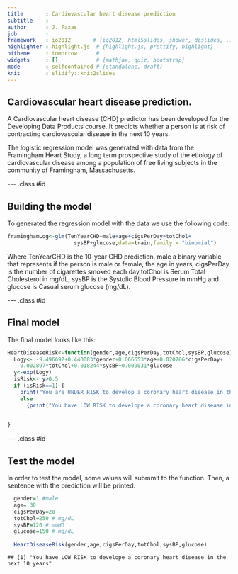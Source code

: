 ```yaml
---
title       : Cardiovascular heart disease prediction
subtitle    : 
author      : J. Faxas
job         : 
framework   : io2012       # {io2012, html5slides, shower, dzslides, ...}
highlighter : highlight.js  # {highlight.js, prettify, highlight}
hitheme     : tomorrow      # 
widgets     : []            # {mathjax, quiz, bootstrap}
mode        : selfcontained # {standalone, draft}
knit        : slidify::knit2slides
---
```


## Cardiovascular heart disease prediction.

A Cardiovascular heart disease (CHD) predictor has been developed for the Developing Data Products course. It predicts whether a person is at risk of contracting cardiovascular disease in the next 10 years.

The logistic regression model was generated with data from the Framingham Heart Study, a long term prospective study of the etiology of cardiovascular
disease among a population of free living subjects in the community of Framingham, Massachusetts.

--- .class #id 

## Building the model

To generated the regression model with the data we use the following code:


```r
framinghamLog<-glm(TenYearCHD~male+age+cigsPerDay+totChol+
                     sysBP+glucose,data=train,family = "binomial")
```
Where TenYearCHD is the 10-year CHD prediction, male a binary variable that represents if the person is male or female, the age in years, cigsPerDay is the number of cigarettes smoked each day,totChol is Serum Total Cholesterol in mg/dL, sysBP is the Systolic Blood Pressure in mmHg and glucose is Casual serum glucose (mg/dL).

--- .class #id 

## Final model

The final model looks like this:

```r
HeartDiseaseRisk<-function(gender,age,cigsPerDay,totChol,sysBP,glucose){
  Logy<- -9.496692+0.440083*gender+0.066553*age+0.020706*cigsPerDay+
    0.002897*totChol+0.018244*sysBP+0.009031*glucose
  y<-exp(Logy)
  isRisk<- y>0.5
  if (isRisk==1) {
    print("You are UNDER RISK to develop a coronary heart disease in the next 10 years")} 
    else 
      {print("You have LOW RISK to develope a coronary heart disease in the next 10 years")}
  
 
}
```

--- .class #id 

## Test the model

In order to test the model, some values will submmit to the function. Then, a sentence with the prediction will be printed.

```r
  gender=1 #male
  age= 30
  cigsPerDay=20
  totChol=250 # mg/dL
  sysBP=120 # mmHG
  glucose=150 # mg/dL
  
  HeartDiseaseRisk(gender,age,cigsPerDay,totChol,sysBP,glucose)
```

```
## [1] "You have LOW RISK to develope a coronary heart disease in the next 10 years"
```
  
